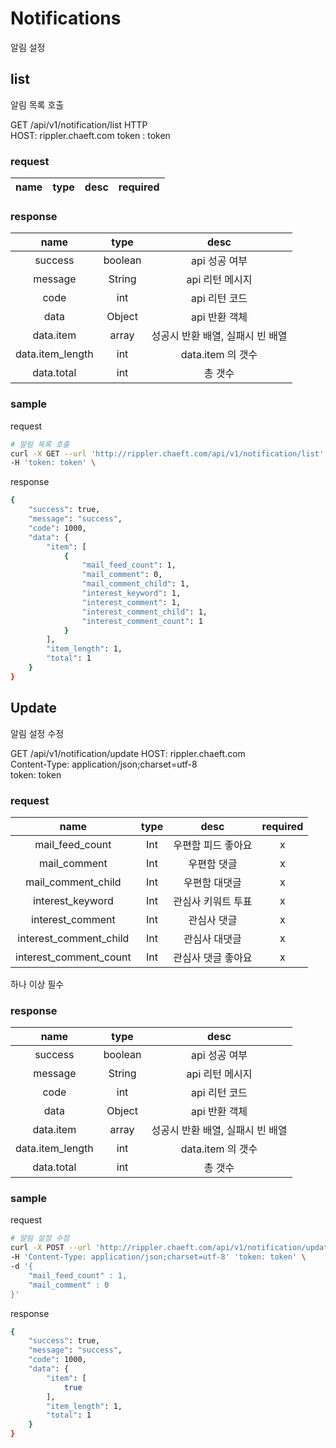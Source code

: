 # Notifications

알림 설정

## list

알림 목록 호출

GET /api/v1/notification/list HTTP  
HOST: rippler.chaeft.com
token : token

### request

|name|type|desc|required|
|:---:|:---:|:---:|:---:|

### response

|name|type|desc|
|:---:|:---:|:---:|
|success|boolean|api 성공 여부|
|message|String|api 리턴 메시지|
|code|int|api 리턴 코드|
|data|Object|api 반환 객체|
|data.item|array|성공시 반환 배열, 실패시 빈 배열|
|data.item_length|int| data.item 의 갯수 |
|data.total|int| 총 갯수 |

### sample

request  
```bash
# 알림 목록 호출
curl -X GET --url 'http://rippler.chaeft.com/api/v1/notification/list' \
-H 'token: token' \
```

response  
```bash
{
    "success": true,
    "message": "success",
    "code": 1000,
    "data": {
        "item": [
            {
                "mail_feed_count": 1,
                "mail_comment": 0,
                "mail_comment_child": 1,
                "interest_keyword": 1,
                "interest_comment": 1,
                "interest_comment_child": 1,
                "interest_comment_count": 1
            }
        ],
        "item_length": 1,
        "total": 1
    }
}
```


## Update

알림 설정 수정

GET /api/v1/notification/update
HOST: rippler.chaeft.com    
Content-Type: application/json;charset=utf-8    
token: token

### request

|name|type|desc|required|
|:---:|:---:|:---:|:---:|
|mail_feed_count|Int| 우편함 피드 좋아요 |x|
|mail_comment|Int| 우편함 댓글 |x|
|mail_comment_child|Int| 우편함 대댓글 |x|
|interest_keyword|Int| 관심사 키워트 투표 |x|
|interest_comment|Int| 관심사 댓글 |x|
|interest_comment_child|Int| 관심사 대댓글 |x|
|interest_comment_count|Int| 관심사 댓글 좋아요 |x|
하나 이상 필수

### response

|name|type|desc|
|:---:|:---:|:---:|
|success|boolean|api 성공 여부|
|message|String|api 리턴 메시지|
|code|int|api 리턴 코드|
|data|Object|api 반환 객체|
|data.item|array|성공시 반환 배열, 실패시 빈 배열|
|data.item_length|int| data.item 의 갯수 |
|data.total|int| 총 갯수 |

### sample

request  
```bash
# 알림 설정 수정
curl -X POST --url 'http://rippler.chaeft.com/api/v1/notification/update' \
-H 'Content-Type: application/json;charset=utf-8' 'token: token' \
-d '{
    "mail_feed_count" : 1,
    "mail_comment" : 0
}'
```

response  
```bash
{
    "success": true,
    "message": "success",
    "code": 1000,
    "data": {
        "item": [
            true
        ],
        "item_length": 1,
        "total": 1
    }
}
```